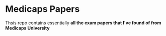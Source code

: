 # Medicaps Papers

Thsis repo contains essentially __all the exam papers that I've found of from Medicaps University__  
